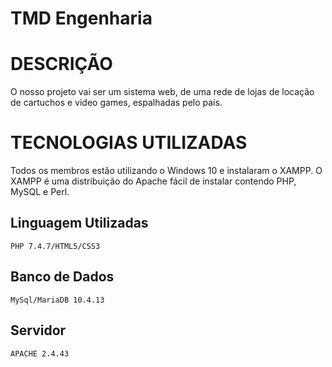 # TMD Engenharia

# DESCRIÇÃO
O nosso projeto vai ser um sistema web, de uma rede de lojas de locação de cartuchos e video games, espalhadas pelo país. 

# TECNOLOGIAS UTILIZADAS

Todos os membros estão utilizando o Windows 10 e instalaram o XAMPP. O XAMPP é uma distribuição do Apache fácil de instalar contendo PHP, MySQL e Perl.

## Linguagem Utilizadas
```PHP 7.4.7/HTML5/CSS3```

## Banco de Dados
```MySql/MariaDB 10.4.13```

## Servidor
```APACHE 2.4.43```
